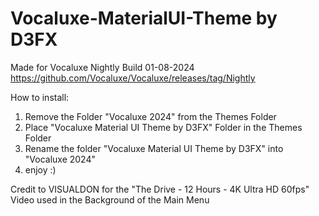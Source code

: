 # Vocaluxe-MaterialUI-Theme by D3FX

Made for Vocaluxe Nightly Build 01-08-2024 https://github.com/Vocaluxe/Vocaluxe/releases/tag/Nightly


How to install:

1. Remove the Folder "Vocaluxe 2024" from the Themes Folder
2. Place "Vocaluxe Material UI Theme by D3FX" Folder in the Themes Folder
3. Rename the folder "Vocaluxe Material UI Theme by D3FX" into "Vocaluxe 2024"
4. enjoy :)

Credit to VISUALDON for the "The Drive - 12 Hours - 4K Ultra HD 60fps" Video used in the Background of the Main Menu
